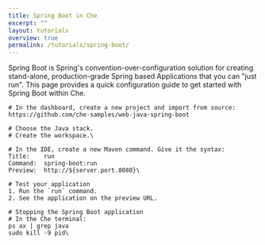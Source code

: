 ```yaml
---
title: Spring Boot in Che
excerpt: ""
layout: tutorials
overview: true
permalink: /tutorials/spring-boot/
---
```

Spring Boot is Spring's convention-over-configuration solution for creating stand-alone, production-grade Spring based Applications that you can "just run". This page provides a quick configuration guide to get started with Spring Boot within Che.
```text  
# In the dashboard, create a new project and import from source:
https://github.com/che-samples/web-java-spring-boot

# Choose the Java stack.
# Create the workspace.\
```

```text  
# In the IDE, create a new Maven command. Give it the syntax:
Title:    run
Command:  spring-boot:run
Preview:  http://${server.port.8080}\
```

```text  
# Test your application
1. Run the `run` command.
2. See the application on the preview URL.

# Stopping the Spring Boot application
# In the Che terminal:
ps ax | grep java
sudo kill -9 pid\
```
